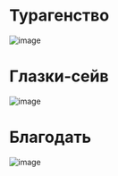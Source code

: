 # Турагенство
![image](https://user-images.githubusercontent.com/90379312/222936001-d563d115-9ae2-49b9-97b7-6f073ecef214.png)
# Глазки-сейв
![image](https://user-images.githubusercontent.com/90379312/222936333-ea96e845-e423-4beb-8eb3-c0429d29a18d.png)
# Благодать
![image](https://user-images.githubusercontent.com/90379312/222936422-353445ec-8b5a-4869-a861-49d51e2f73ba.png)
